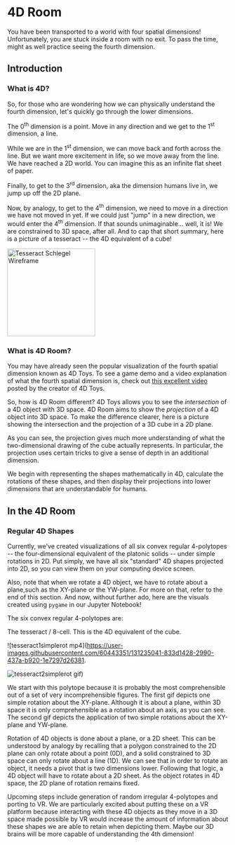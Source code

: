 # 4D Room
You have been transported to a world with four spatial dimensions! Unfortunately, you are stuck inside a room with no exit. To pass the time, might as well practice seeing the fourth dimension.

## Introduction

### What is 4D? 
So, for those who are wondering how we can physically understand the fourth dimension, let's quickly go through the lower dimensions.

The 0<sup>th</sup> dimension is a point. Move in any direction and we get to the 1<sup>st</sup> dimension, a line.

While we are in the 1<sup>st</sup> dimension, we can move back and forth across the line. But we want more excitement in life, so we move away from the line. We have reached a 2D world. You can imagine this as an infinite flat sheet of paper.

Finally, to get to the 3<sup>rd</sup> dimension, aka the dimension humans live in, we jump up off the 2D plane.

Now, by analogy, to get to the 4<sup>th</sup> dimension, we need to move in a direction we have not moved in yet. If we could just "jump" in a new direction, we would enter the 4<sup>th</sup> dimension. If that sounds unimaginable... well, it is! We are constrained to 3D space, after all. And to cap that short summary, here is a picture of a tesseract -- the 4D equivalent of a cube!

<img src="https://user-images.githubusercontent.com/60443351/131231581-e37f6300-1afb-47f9-a82d-e42ba5e4dff1.png" alt="Tesseract Schlegel Wireframe" width="200"/>


### What is 4D Room?
You may have already seen the popular visualization of the fourth spatial dimension known as 4D Toys. To see a game demo and a video explanation of what the fourth spatial dimension is, check out [this excellent video](https://www.youtube.com/watch?v=0t4aKJuKP0Q) posted by the creator of 4D Toys.

So, how is 4D Room different? 4D Toys allows you to see the _intersection_ of a 4D object with 3D space. 4D Room aims to show the _projection_ of a 4D object into 3D space. To make the difference clearer, here is a picture showing the intersection and the projection of a 3D cube in a 2D plane.



As you can see, the projection gives much more understanding of what the two-dimensional drawing of the cube actually represents. In particular, the projection uses certain tricks to give a sense of depth in an additional dimension.

We begin with representing the shapes mathematically in 4D, calculate the rotations of these shapes, and then display their projections into lower dimensions that are understandable for humans. 



## In the 4D Room

### Regular 4D Shapes
Currently, we've created visualizations of all six convex regular 4-polytopes -- the four-dimensional equivalent of the platonic solids -- under simple rotations in 2D. Put simply, we have all six "standard" 4D shapes projected into 2D, so you can view them on your computing device screen. 

Also, note that when we rotate a 4D object, we have to rotate about a plane,such as the XY-plane or the YW-plane. For more on that, refer to the end of this section. And now, without further ado, here are the visuals created using `pygame` in our Jupyter Notebook!

The six convex regular 4-polytopes are: 

The tesseract / 8-cell. This is the 4D equivalent of the cube. 


![tesseract1simplerot mp4](https://user-images.githubusercontent.com/60443351/131235041-833d1428-2990-437a-b920-1e7297d26381.

![tesseract2simplerot](https://user-images.githubusercontent.com/60443351/131235273-21a59ce0-9d0b-405d-87ee-e3d92d82a40b.gif)
gif)


We start with this polytope because it is probably the most comprehensible out of a set of very incomprehensible figures. The first gif depicts one simple rotation about the XY-plane. Although it is about a plane, within 3D space it is only comprehensible as a rotation about an axis, as you can see. The second gif depicts the application of two simple rotations about the XY-plane and YW-plane.




Rotation of 4D objects is done about a plane, or a 2D sheet. This can be understood by analogy by recalling that a polygon constrained to the 2D plane can only rotate about a point (0D), and a solid constrained to 3D space can only rotate about a line (1D). We can see that in order to rotate an object, it needs a pivot that is two dimensions lower. Following that logic, a 4D object will have to rotate about a 2D sheet. As the object rotates in 4D space, the 2D plane of rotation remains fixed.




Upcoming steps include generation of random irregular 4-polytopes and porting to VR. We are particularly excited about putting these on a VR platform because interacting with these 4D objects as they move in a 3D space made possible by VR would increase the amount of information about these shapes we are able to retain when depicting them. Maybe our 3D brains will be more capable of understanding the 4th dimension!
